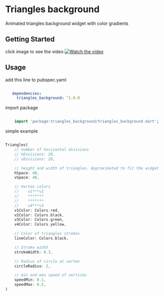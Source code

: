 # Triangles background

Animated triangles background widget with color gradients

## Getting Started

click image to see the video
[![Watch the video](https://img.youtube.com/vi/61ba6xrJYGA/maxresdefault.jpg)](https://youtu.be/61ba6xrJYGA)

## Usage

add this line to pubspec.yaml

```yaml

   dependencies:
     triangles_background: ^1.0.0

```

import package

```dart

    import 'package:triangles_background/triangles_background.dart';

```

simple example
```dart

Triangles(
    // number of horizontal divisions
    // hDivisions: 20,
    // vDivisions: 20,

    // height and width of triangles. Approximated to fit the widget
    hSpace: 40,
    vSpace: 40,

    // Vertex colors
    //    v1***v2
    //    *******
    //    *******
    //    v4***v3
    v1Color: Colors.red,
    v2Color: Colors.black,
    v3Color: Colors.green,
    v4Color: Colors.yellow,

    // Color of triangles strokes
    lineColor: Colors.black,

    // Stroke width
    strokeWidth: 0.3,

    // Radius of circle at vertex
    circleRadius: 2,

    // min and max speed of vertices
    speedMin: 0.1,
    speedMax: 0.5,
)

```
